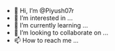 - 👋 Hi, I’m @Piyush07r
- 👀 I’m interested in ...
- 🌱 I’m currently learning ...
- 💞️ I’m looking to collaborate on ...
- 📫 How to reach me ...

<!---
Piyush07r/Piyush07r is a ✨ special ✨ repository because its `README.md` (this file) appears on your GitHub profile.
You can click the Preview link to take a look at your changes.
--->
